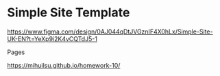 # Simple Site Template

https://www.figma.com/design/0AJ044qDtJVGznIF4X0hLx/Simple-Site-UK-EN?t=YeXp9i2K4vCQTdJ5-1

Pages

https://mihuilsu.github.io/homework-10/